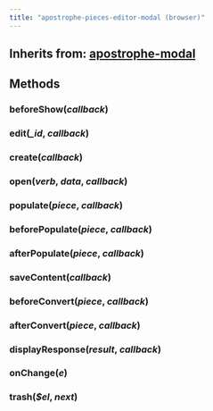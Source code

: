 ```yaml
---
title: "apostrophe-pieces-editor-modal (browser)"
---
```

## Inherits from: [apostrophe-modal](../apostrophe-modal/browser-apostrophe-modal.html)

## Methods
### beforeShow(*callback*)

### edit(*_id*, *callback*)

### create(*callback*)

### open(*verb*, *data*, *callback*)

### populate(*piece*, *callback*)

### beforePopulate(*piece*, *callback*)

### afterPopulate(*piece*, *callback*)

### saveContent(*callback*)

### beforeConvert(*piece*, *callback*)

### afterConvert(*piece*, *callback*)

### displayResponse(*result*, *callback*)

### onChange(*e*)

### trash(*$el*, *next*)

